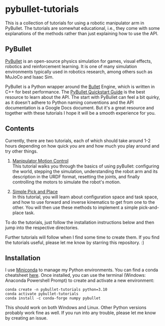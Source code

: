 # pybullet-tutorials
This is a collection of tutorials for using a robotic manipulator arm in PyBullet.
The tutorials are somewhat educational, i.e., they come with some explanations of the 
methods rather than just explaining how to use the API.

## PyBullet

[PyBullet](https://pybullet.org/wordpress/) is an open-source physics simulation for games, visual effects, robotics and
reinforcement learning.
It is one of many simulation environments typically used in robotics research, among others such as MuJoCo and Isaac Sim.

PyBullet is a Python wrapper around the [Bullet](https://github.com/bulletphysics/bullet3) Engine, which is written in 
C++ for best performance.
The [PyBullet Quickstart Guide](https://docs.google.com/document/d/10sXEhzFRSnvFcl3XxNGhnD4N2SedqwdAvK3dsihxVUA/) is 
the best resource to learn about the API.
The start with PyBullet can feel a bit quirky, as it doesn't adhere to Python naming conventions
and the API documentation is a Google Docs document.
But it's a great resource and together with these tutorials I hope it will be a smooth experience for you.

## Contents
Currently, there are two tutorials, each of which should take around 1-2 hours depending on how quick you are and 
how much you play around and try other things.

1. [Manipulator Motion Control](./manipulator-motion-control/)<br/>
This tutorial walks you through the basics of using pyBullet:
configuring the world, stepping the simulation,
understanding the robot arm and its description in the URDF format,
resetting the joints,
and finally controlling the motors to simulate the robot's motion.

2. [Simple Pick and Place](./simple-pick-and-place/)<br/>
In this tutorial, you will learn about configuration space and task space, 
and how to use forward and inverse kinematics to get from one to the other.
You will then use these methods to implement a simple pick-and-place task.

To do the tutorials, just follow the installation instructions below and then jump into the respective directories.

Further tutorials will follow when I find some time to create them.
If you find the tutorials useful, please let me know by starring this repository. :)

## Installation
I use [Miniconda](https://docs.conda.io/projects/miniconda/en/latest/) to manage my Python environments.
You can find a conda cheatsheet [here](https://docs.conda.io/projects/conda/en/latest/_downloads/843d9e0198f2a193a3484886fa28163c/conda-cheatsheet.pdf).
Once installed, you can use the terminal (Windows: Anaconda Powershell Prompt) to create and activate a new environment:
```commandline
conda create -n pybullet-tutorials python=3.10
conda activate pybullet-tutorials
conda install -c conda-forge numpy pybullet
```

This should work on both Windows and Linux. Other Python versions probably work fine as well.
If you run into any trouble, please let me know by creating an issue.
